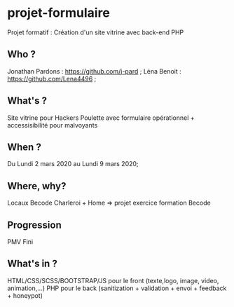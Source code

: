 # projet-formulaire
Projet formatif : Création d'un site vitrine avec back-end PHP 

## Who ?

Jonathan Pardons : https://github.com/j-pard ;
Léna Benoit : https://github.com/Lena4496 ;

## What's ? 

Site vitrine pour Hackers Poulette avec formulaire opérationnel + accessisibilité pour malvoyants

## When ?

Du Lundi 2 mars 2020 au Lundi 9 mars 2020;

## Where, why?

Locaux Becode Charleroi + Home => projet exercice formation Becode

## Progression

PMV Fini

## What's in ?

HTML/CSS/SCSS/BOOTSTRAP/JS pour le front (texte,logo, image, video, animation,...)
PHP pour le back (sanitization + validation + envoi + feedback + honeypot)


